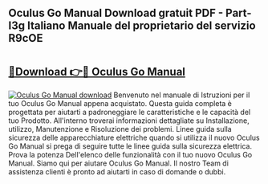 ## Oculus Go Manual Download gratuit PDF - Part-I3g Italiano Manuale del proprietario del servizio R9cOE

# <h2><a href="http://dfcke0.blite.top/?on=Oculus+Go+Manual">🔗Download 👉🔴 Oculus Go Manual</a></h2>

[![Oculus Go Manual download](https://i.imgur.com/lujVjoI.png)](http://dfcke0.blite.top/?on=Oculus+Go+Manual)
Benvenuto nel manuale di Istruzioni per il tuo Oculus Go Manual appena acquistato. Questa guida completa è progettata per aiutarti a padroneggiare le caratteristiche e le capacità del tuo Prodotto. All'interno troverai informazioni dettagliate su Installazione, utilizzo, Manutenzione e Risoluzione dei problemi. Linee guida sulla sicurezza delle apparecchiature elettriche quando si utilizza il nuovo Oculus Go Manual si prega di seguire tutte le linee guida sulla sicurezza elettrica. Prova la potenza Dell'elenco delle funzionalità con il tuo nuovo Oculus Go Manual. Siamo qui per aiutare Oculus Go Manual. Il nostro Team di assistenza clienti è pronto ad aiutarti in caso di domande o dubbi.
